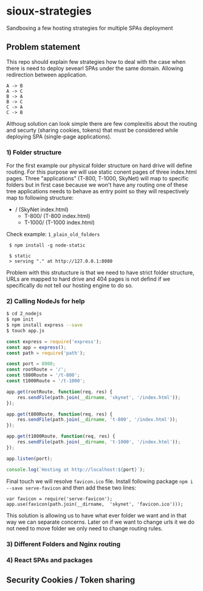# sioux-strategies
Sandboxing a few hosting strategies for multiple SPAs deployment

## Problem statement
This repo should explain few strategies how to deal with the case when there is need to deploy sevearl SPAs under the same domain.
Allowing redirection between application.
```
A -> B
A -> C
B -> A
B -> C
C -> A
C -> B
```
Althoug solution can look simple there are few complexitis about the routing and securty (sharing cookies, tokens) that must be considered while deploying SPA (single-page applications).

### 1) Folder structure
For the first example our physical folder structure on hard drive will define routing. For this purpose we will use static conent pages of three index.html pages.
Three "applications" (T-800, T-1000, SkyNet) will map to specific folders but in first case because we won't have any routing one of these tree applications needs to behave as entry point so they will respectively map to following structure:

+ /                 (SkyNet index.html)
    + T-800/        (T-800 index.html)
    + T-1000/       (T-1000 index.html)

Check example: `1_plain_old_folders`

```
 $ npm install -g node-static
 
 $ static
 > serving "." at http://127.0.0.1:8080
```

Problem with this strutucture is that we need to have strict folder structure, URLs are mapped to hard drive and 404 pages is not defind if we specifically do not tell our hosting engine to do so.

### 2) Calling NodeJs for help


```bash
$ cd 2_nodejs
$ npm init
$ npm install express --save
$ touch app.js
```

```javascript
const express = require('express');
const app = express();
const path = require('path');

const port = 8000;
const rootRoute = '/';
const t800Route = '/t-800';
const t1000Route = '/t-1000';

app.get(rootRoute, function(req, res) {
    res.sendFile(path.join(__dirname, 'skynet', '/index.html'));
});

app.get(t800Route, function(req, res) {
    res.sendFile(path.join(__dirname, 't-800', '/index.html'));
});

app.get(t1000Route, function(req, res) {
    res.sendFile(path.join(__dirname, 't-1000', '/index.html'));
});

app.listen(port);

console.log(`Hosting at http://localhost:${port}`);
```

Final touch we will resolve `favicon.ico` file. 
Install following package `npm i --save serve-favicon` and then add these two lines:

```
var favicon = require('serve-favicon');
app.use(favicon(path.join(__dirname,  'skynet', 'favicon.ico')));
```

This solution is allowing us to have what ever folder we want and in that way we can separate concerns.
Later on if we want to change urls it we do not need to move folder we only need to change routing rules.

### 3) Different Folders and Nginx routing


### 4) React SPAs and packages



## Security Cookies / Token sharing 
